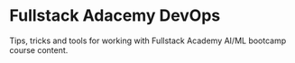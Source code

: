 # Fullstack Adacemy DevOps

Tips, tricks and tools for working with Fullstack Academy AI/ML bootcamp course content.
